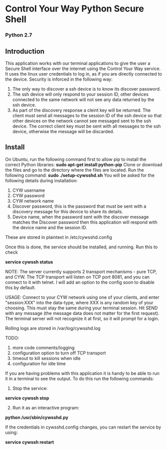 # Control Your Way Python Secure Shell
### Python 2.7

## Introduction

This application works with our terminal applications to give the user a Secure Shell interface over the internet using the Control Your Way service.
It uses the linux user credentials to log in, as if you are directly connected to the device. Security is inforced in the following way:
1. The only way to discover a ssh device is to know its discover password. 
2. The ssh device will only respond to your session ID, other devices connected to the same network will not see any data returned by the ssh device.
3. As part of the discovery response a cleint key will be returned. The client must send all messages to the session ID of the ssh device so that other devices
on the network cannot see messaged sent to the ssh device. The correct client key must be sent with all messages to the ssh device, otherwise the message will be
discarded.

## Install

On Ubuntu, run the following command first to allow pip to install the correct Python libraries:
**sudo apt-get install python-pip**
Clone or download the files and go to the directory where the files are located. Run the following command:
**sudo ./setup-cywsshd.sh**
You will be asked for the following details during installation:
1. CYW username
2. CYW password
3. CYW network name
4. Discover password, this is the password that must be sent with a discovery message for this device to share its details.
5. Device name, when the password sent with the discover message matches the Discover password then this application will respond with the device name and the session ID.

These are stored in plaintext in /etc/cywsshd.config

Once this is done, the service should be installed, and running.
Run this to check

**service cywssh status**

NOTE: The server currently supports 2 transport mechanisms - pure TCP, and CYW.
The TCP transport will listen on TCP port 8081, and you can connect to it with telnet.
I will add an option to the config soon to disable this by default.

USAGE:
Connect to your CYW network using one of your clients, and enter "session:XXX" into the data-type, where XXX is any random key of your choosing. This must stay the same during your terminal session. Hit SEND with any message (the message data does not matter for the first request).
The terminal server will not recognize it at first, so it will prompt for a login.

Rolling logs are stored in /var/log/cywsshd.log

TODO:
1.	more code comments/logging
2.	configuration option to turn off TCP transport
3.	timeout to kill sessions when idle
4.	configuration for idle time

If you are having problems with this application it is handy to be able to run it in a terminal to see the output. To do this run the following commands:
1. Stop the service:

**service cywssh stop**

2. Run it as an interactive program:

**python /usr/sbin/cywsshd.py**

If the credentials in cywsshd.config changes, you can restart the service by using:

**service cywssh restart**
